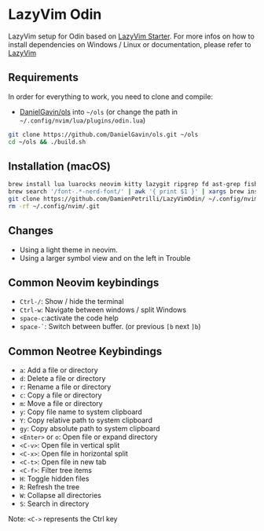# LazyVim Odin
LazyVim setup for Odin based on [LazyVim Starter](https://github.com/LazyVim/starter). For more infos on how to install dependencies on Windows / Linux or documentation, please refer to [LazyVim](http://www.lazyvim.org)

## Requirements
In order for everything to work, you need to clone and compile:
- [DanielGavin/ols](https://github.com/DanielGavin/ols) into `~/ols` (or change the path in `~/.config/nvim/lua/plugins/odin.lua`)
```bash
git clone https://github.com/DanielGavin/ols.git ~/ols
cd ~/ols && ./build.sh
```

## Installation (macOS)
```bash
brew install lua luarocks neovim kitty lazygit ripgrep fd ast-grep fish
brew search '/font-.*-nerd-font/' | awk '{ print $1 }' | xargs brew install --cask
git clone https://github.com/DamienPetrilli/LazyVimOdin/ ~/.config/nvim
rm -rf ~/.config/nvim/.git
```
## Changes
- Using a light theme in neovim.
- Using a larger symbol view and on the left in Trouble

## Common Neovim keybindings
- `Ctrl-/`: Show / hide the terminal
- `Ctrl-w`: Navigate between windows / split Windows
- `space-c`:activate the code help
- `` space-` ``: Switch between buffer. (or previous `[b` next `]b`)

## Common Neotree Keybindings
- `a`: Add a file or directory
- `d`: Delete a file or directory
- `r`: Rename a file or directory
- `c`: Copy a file or directory
- `m`: Move a file or directory
- `y`: Copy file name to system clipboard
- `Y`: Copy relative path to system clipboard
- `gy`: Copy absolute path to system clipboard
- `<Enter>` or `o`: Open file or expand directory
- `<C-v>`: Open file in vertical split
- `<C-x>`: Open file in horizontal split
- `<C-t>`: Open file in new tab
- `<C-f>`: Filter tree items
- `H`: Toggle hidden files
- `R`: Refresh the tree
- `W`: Collapse all directories
- `S`: Search in directory

Note: `<C->` represents the Ctrl key
